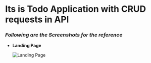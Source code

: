 # Its is Todo Application with CRUD requests in API

### _Following are the Screenshots for the reference_

- **Landing Page**

  ![Landing Page](https://i.postimg.cc/qRFjfywT/Todo.png)
